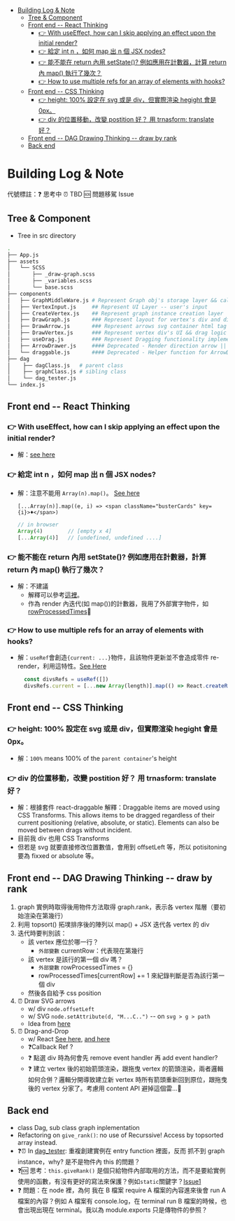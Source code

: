 - [Building Log & Note](#building-log--note)
  - [Tree & Component](#tree--component)
  - [Front end -- React Thinking](#front-end----react-thinking)
    - [👉 With useEffect, how can I skip applying an effect upon the initial render?](#-with-useeffect-how-can-i-skip-applying-an-effect-upon-the-initial-render)
    - [👉 給定 int n ，如何 map 出 n 個 JSX nodes?](#-給定-int-n-如何-map-出-n-個-jsx-nodes)
    - [👉 能不能在 return 內用 setState()? 例如應用在計數器，計算 return 內 map() 執行了幾次？](#-能不能在-return-內用-setstate-例如應用在計數器計算-return-內-map-執行了幾次)
    - [👉 How to use multiple refs for an array of elements with hooks?](#-how-to-use-multiple-refs-for-an-array-of-elements-with-hooks)
  - [Front end -- CSS Thinking](#front-end----css-thinking)
    - [👉 height: 100% 設定在 svg 或是 div，但實際渲染 hegight 會是 0px。](#-height-100-設定在-svg-或是-div但實際渲染-hegight-會是-0px)
    - [👉 div 的位置移動，改變 postition 好？ 用 trnasform: translate 好？](#-div-的位置移動改變-postition-好-用-trnasform-translate-好)
  - [Front end -- DAG Drawing Thinking -- draw by rank](#front-end----dag-drawing-thinking----draw-by-rank)
  - [Back end](#back-end)

# Building Log & Note

代號標註：❓ 思考中 ⏰ TBD 🆘 問題移駕 Issue

## Tree & Component

- Tree in src directory

```zsh
.
├── App.js
├── assets
│   └── SCSS
│       ├── _draw-graph.scss
│       ├── _variables.scss
│       └── base.scss
├── components
│   ├── GraphMiddleWare.js # Represent Graph obj's storage layer && call positionContext.js provider
│   ├── VertexInput.js     ## Represent UI Layer -- user's input
│   ├── CreateVertex.js    ## Represent graph instance creation layer
│   ├── DrawGraph.js       ### Represent layout for vertex's div and direction arrows svg && Init Drawing on svg arrows
│   ├── DrawArrow.js       ### Represent arrows svg container html tag (not drawwing on UI)
│   ├── DrawVertex.js      ### Represent vertex div's UI && drag logic on div and arrows by useDrag
│   ├── useDrag.js         ### Represent Dragging functionality implementation hooks -- for vertex's div
│   ├── ArrowDrawer.js     #### Deprecated - Render direction arrow || Implement drag-n-drop logic
│   └── draggable.js       #### Deprecated - Helper function for ArrowDrawer
├── dag
│    ├── dagClass.js   # parent class
│    ├── graphClass.js # sibling class
│    └── dag_tester.js
└── index.js
```

## Front end -- React Thinking

### 👉 With useEffect, how can I skip applying an effect upon the initial render?

- 解：[see here](https://stackoverflow.com/questions/53179075/with-useeffect-how-can-i-skip-applying-an-effect-upon-the-initial-render)

### 👉 給定 int n ，如何 map 出 n 個 JSX nodes?

- 解：注意不能用 `Array(n).map()`。 [See here](https://stackoverflow.com/questions/34189370/how-to-repeat-an-element-n-times-using-jsx)
  ```JSX
  [...Array(n)].map((e, i) => <span className="busterCards" key={i}>♦</span>)
  ```
  ```JavaScript
  // in browser
  Array(4)        // [empty x 4]
  [...Array(4)]   // [undefined, undefined ....]
  ```

### 👉 能不能在 return 內用 setState()? 例如應用在計數器，計算 return 內 map() 執行了幾次？

- 解：不建議
  - 解釋可以參考[這裡](https://stackoverflow.com/questions/55373878/what-are-the-differences-when-re-rendering-after-state-was-set-with-hooks-compar)。
  - 作為 render 內迭代(如 map())的計數器，我用了外部實字物件，如[rowProcessedTimes](./src/components/DrawGraph.js)

### 👉 How to use multiple refs for an array of elements with hooks?

- 解：`useRef`會創造`{current: ...}`物件，且該物件更新並不會造成零件 re-render，利用這特性。[See Here](https://stackoverflow.com/a/56063129/16124226)
  ```JavaScript
    const divsRefs = useRef([])
    divsRefs.current = [...new Array(length)].map(() => React.createRef())
  ```

## Front end -- CSS Thinking

### 👉 height: 100% 設定在 svg 或是 div，但實際渲染 hegight 會是 0px。

- 解：`100%` means 100% of the `parent container`'s height

### 👉 div 的位置移動，改變 postition 好？ 用 trnasform: translate 好？

- 解：根據套件 react-draggable 解釋：Draggable items are moved using CSS Transforms. This allows items to be dragged regardless of their current positioning (relative, absolute, or static). Elements can also be moved between drags without incident.
- 目前我 div 也用 CSS Transforms
- 但若是 svg 就要直接修改位置數值，會用到 offsetLeft 等，所以 potisitoning 要為 fixxed or absolute 等。

## Front end -- DAG Drawing Thinking -- draw by rank

1. graph 實例時取得後用物件方法取得 graph.rank，表示各 vertex 階層（要初始渲染在第幾行）
2. 利用 topsort() 拓墣排序後的陣列以 map() + JSX 迭代各 vertex 的 div
3. 迭代時要判別該：
   - 該 vertex 應位於哪一行？
     - `外部變數` currentRow：代表現在第幾行
   - 該 vertex 是該行的第一個 div 嗎？
     - `外部變數` rowProcessedTimes = {}
     - rowProcessedTimes[currentRow] += 1 來紀錄判斷是否為該行第一個 div
   - 然後各自給予 css position
4. ⏰ Draw SVG arrows
   - w/ div `node.offsetLeft`
   - w/ SVG `node.setAttribute(d, "M...C..")` -- on `svg > g > path`
   - Idea from [here](https://stackoverflow.com/questions/39553105/drawing-curved-svg-arrow-lines-from-div-to-div)
5. ⏰ Drag-and-Drop
   - w/ React [See here](https://engineering.datorama.com/mastering-drag-drop-using-reactjs-hooks-fb58dc1f816f), [and here](https://engineering.datorama.com/mastering-drag-drop-with-reactjs-part-01-39bed3d40a03)
   - ❓Callback Ref ?
   - ❓ 點選 div 時為何會先 remove event handler 再 add event handler?
   - ❓ 建立 vertex 後的初始箭頭渲染，跟拖曳 vertex 的箭頭渲染，兩者邏輯如何合併？邏輯分開導致建立新 vertex 時所有箭頭重新回到原位，跟拖曳後的 vertex 分家了。考慮用 content API 避掉這個雷...

## Back end

- class Dag, sub class graph inplementation
- Refactoring on `give_rank()`: no use of Recurssive! Access by topsorted array instead.
- ❓⏰ In [dag_tester](./src/components/dag/dag_tester.js): 重複創建實例在 entry function 裡面，反而 抓不到 graph instance，why? 是不是物件內 this 的問題？
- ❓🆘 思考：`this.giveRank()` 是個只給物件內部取用的方法，而不是要給實例使用的函數，有沒有更好的寫法來保護？例如`static`關鍵字？[Issue1](https://github.com/benson00077/dag_graph/issues/1)
- ❓ 問題：在 node 裡，為何 我在 B 檔案 require A 檔案的內容進來後會 run A 檔案的內容？例如 A 檔案有 console.log，在 terminal run B 檔案的時候，也會出現出現在 terminal。我以為 module.exports 只是傳物件的參照？
